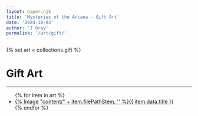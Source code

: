 ```yaml
---
layout: paper.njk
title: 'Mysteries of the Arcana - Gift Art'
date: '2024-10-03'
author: 'J Gray'
permalink: '/art/gift/'
---
```


{% set art = collections.gift %}

<div class="gallery">
<h1>Gift Art</h1>
<hr />
<ul>
{% for item in art %}
    <li><a href="{{ item.filePathStem }}">{% Image "content/" + item.filePathStem, '' %}<span>{{ item.data.title }}</span></a></li>
{% endfor %}
</ul>
</div>